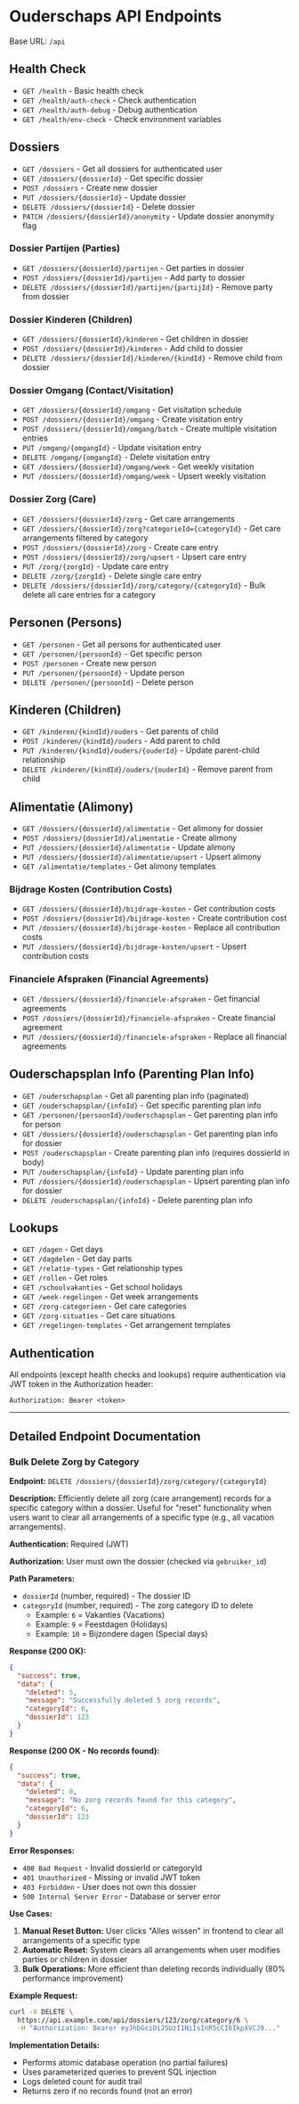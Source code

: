 # Ouderschaps API Endpoints

Base URL: `/api`

## Health Check
- `GET /health` - Basic health check
- `GET /health/auth-check` - Check authentication
- `GET /health/auth-debug` - Debug authentication
- `GET /health/env-check` - Check environment variables

## Dossiers
- `GET /dossiers` - Get all dossiers for authenticated user
- `GET /dossiers/{dossierId}` - Get specific dossier
- `POST /dossiers` - Create new dossier
- `PUT /dossiers/{dossierId}` - Update dossier
- `DELETE /dossiers/{dossierId}` - Delete dossier
- `PATCH /dossiers/{dossierId}/anonymity` - Update dossier anonymity flag

### Dossier Partijen (Parties)
- `GET /dossiers/{dossierId}/partijen` - Get parties in dossier
- `POST /dossiers/{dossierId}/partijen` - Add party to dossier
- `DELETE /dossiers/{dossierId}/partijen/{partijId}` - Remove party from dossier

### Dossier Kinderen (Children)
- `GET /dossiers/{dossierId}/kinderen` - Get children in dossier
- `POST /dossiers/{dossierId}/kinderen` - Add child to dossier
- `DELETE /dossiers/{dossierId}/kinderen/{kindId}` - Remove child from dossier

### Dossier Omgang (Contact/Visitation)
- `GET /dossiers/{dossierId}/omgang` - Get visitation schedule
- `POST /dossiers/{dossierId}/omgang` - Create visitation entry
- `POST /dossiers/{dossierId}/omgang/batch` - Create multiple visitation entries
- `PUT /omgang/{omgangId}` - Update visitation entry
- `DELETE /omgang/{omgangId}` - Delete visitation entry
- `GET /dossiers/{dossierId}/omgang/week` - Get weekly visitation
- `PUT /dossiers/{dossierId}/omgang/week` - Upsert weekly visitation

### Dossier Zorg (Care)
- `GET /dossiers/{dossierId}/zorg` - Get care arrangements
- `GET /dossiers/{dossierId}/zorg?categorieId={categoryId}` - Get care arrangements filtered by category
- `POST /dossiers/{dossierId}/zorg` - Create care entry
- `POST /dossiers/{dossierId}/zorg/upsert` - Upsert care entry
- `PUT /zorg/{zorgId}` - Update care entry
- `DELETE /zorg/{zorgId}` - Delete single care entry
- `DELETE /dossiers/{dossierId}/zorg/category/{categoryId}` - Bulk delete all care entries for a category

## Personen (Persons)
- `GET /personen` - Get all persons for authenticated user
- `GET /personen/{persoonId}` - Get specific person
- `POST /personen` - Create new person
- `PUT /personen/{persoonId}` - Update person
- `DELETE /personen/{persoonId}` - Delete person

## Kinderen (Children)
- `GET /kinderen/{kindId}/ouders` - Get parents of child
- `POST /kinderen/{kindId}/ouders` - Add parent to child
- `PUT /kinderen/{kindId}/ouders/{ouderId}` - Update parent-child relationship
- `DELETE /kinderen/{kindId}/ouders/{ouderId}` - Remove parent from child

## Alimentatie (Alimony)
- `GET /dossiers/{dossierId}/alimentatie` - Get alimony for dossier
- `POST /dossiers/{dossierId}/alimentatie` - Create alimony
- `PUT /dossiers/{dossierId}/alimentatie` - Update alimony
- `PUT /dossiers/{dossierId}/alimentatie/upsert` - Upsert alimony
- `GET /alimentatie/templates` - Get alimony templates

### Bijdrage Kosten (Contribution Costs)
- `GET /dossiers/{dossierId}/bijdrage-kosten` - Get contribution costs
- `POST /dossiers/{dossierId}/bijdrage-kosten` - Create contribution cost
- `PUT /dossiers/{dossierId}/bijdrage-kosten` - Replace all contribution costs
- `PUT /dossiers/{dossierId}/bijdrage-kosten/upsert` - Upsert contribution costs

### Financiele Afspraken (Financial Agreements)
- `GET /dossiers/{dossierId}/financiele-afspraken` - Get financial agreements
- `POST /dossiers/{dossierId}/financiele-afspraken` - Create financial agreement
- `PUT /dossiers/{dossierId}/financiele-afspraken` - Replace all financial agreements

## Ouderschapsplan Info (Parenting Plan Info)
- `GET /ouderschapsplan` - Get all parenting plan info (paginated)
- `GET /ouderschapsplan/{infoId}` - Get specific parenting plan info
- `GET /personen/{persoonId}/ouderschapsplan` - Get parenting plan info for person
- `GET /dossiers/{dossierId}/ouderschapsplan` - Get parenting plan info for dossier
- `POST /ouderschapsplan` - Create parenting plan info (requires dossierId in body)
- `PUT /ouderschapsplan/{infoId}` - Update parenting plan info
- `PUT /dossiers/{dossierId}/ouderschapsplan` - Upsert parenting plan info for dossier
- `DELETE /ouderschapsplan/{infoId}` - Delete parenting plan info

## Lookups
- `GET /dagen` - Get days
- `GET /dagdelen` - Get day parts
- `GET /relatie-types` - Get relationship types
- `GET /rollen` - Get roles
- `GET /schoolvakanties` - Get school holidays
- `GET /week-regelingen` - Get week arrangements
- `GET /zorg-categorieen` - Get care categories
- `GET /zorg-situaties` - Get care situations
- `GET /regelingen-templates` - Get arrangement templates

## Authentication
All endpoints (except health checks and lookups) require authentication via JWT token in the Authorization header:
```
Authorization: Bearer <token>
```

---

## Detailed Endpoint Documentation

### Bulk Delete Zorg by Category

**Endpoint:** `DELETE /dossiers/{dossierId}/zorg/category/{categoryId}`

**Description:** Efficiently delete all zorg (care arrangement) records for a specific category within a dossier. Useful for "reset" functionality when users want to clear all arrangements of a specific type (e.g., all vacation arrangements).

**Authentication:** Required (JWT)

**Authorization:** User must own the dossier (checked via `gebruiker_id`)

**Path Parameters:**
- `dossierId` (number, required) - The dossier ID
- `categoryId` (number, required) - The zorg category ID to delete
  - Example: `6` = Vakanties (Vacations)
  - Example: `9` = Feestdagen (Holidays)
  - Example: `10` = Bijzondere dagen (Special days)

**Response (200 OK):**
```json
{
  "success": true,
  "data": {
    "deleted": 5,
    "message": "Successfully deleted 5 zorg records",
    "categoryId": 6,
    "dossierId": 123
  }
}
```

**Response (200 OK - No records found):**
```json
{
  "success": true,
  "data": {
    "deleted": 0,
    "message": "No zorg records found for this category",
    "categoryId": 6,
    "dossierId": 123
  }
}
```

**Error Responses:**
- `400 Bad Request` - Invalid dossierId or categoryId
- `401 Unauthorized` - Missing or invalid JWT token
- `403 Forbidden` - User does not own this dossier
- `500 Internal Server Error` - Database or server error

**Use Cases:**
1. **Manual Reset Button:** User clicks "Alles wissen" in frontend to clear all arrangements of a specific type
2. **Automatic Reset:** System clears all arrangements when user modifies parties or children in dossier
3. **Bulk Operations:** More efficient than deleting records individually (80% performance improvement)

**Example Request:**
```bash
curl -X DELETE \
  https://api.example.com/api/dossiers/123/zorg/category/6 \
  -H "Authorization: Bearer eyJhbGciOiJSUzI1NiIsInR5cCI6IkpXVCJ9..."
```

**Implementation Details:**
- Performs atomic database operation (no partial failures)
- Uses parameterized queries to prevent SQL injection
- Logs deleted count for audit trail
- Returns zero if no records found (not an error)